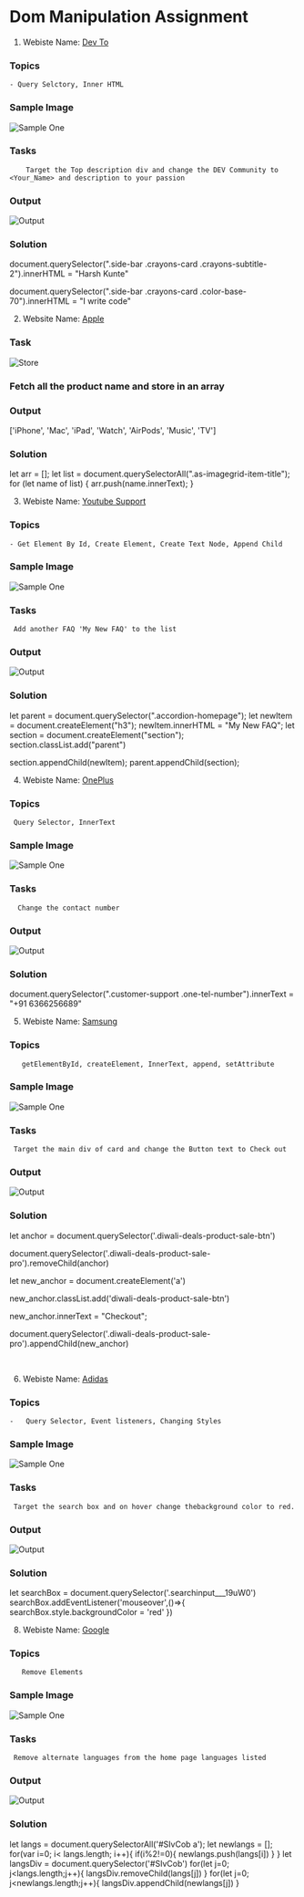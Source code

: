 # Dom Manipulation Assignment

1. Webiste Name: [Dev To](https://dev.to/)

### Topics

    - Query Selctory, Inner HTML

### Sample Image

![Sample One](./Pic1.png)

### Tasks

        Target the Top description div and change the DEV Community to <Your_Name> and description to your passion

### Output

![Output](./Pic2.png)

### Solution
document.querySelector(".side-bar .crayons-card .crayons-subtitle-2").innerHTML = "Harsh Kunte"

document.querySelector(".side-bar .crayons-card .color-base-70").innerHTML = "I write code"



2. Website Name: [Apple](https://support.apple.com/en-in)

### Task

![Store](./Picture_3.png)

### Fetch all the product name and store in an array

### Output

['iPhone', 'Mac', 'iPad', 'Watch', 'AirPods', 'Music', 'TV']

### Solution

let arr = [];
let list = document.querySelectorAll(".as-imagegrid-item-title");
for (let name of list) {
    arr.push(name.innerText);
}

3. Webiste Name: [Youtube Support](https://support.google.com/youtube/)

### Topics

    - Get Element By Id, Create Element, Create Text Node, Append Child

### Sample Image

![Sample One](./Pic4.png)

### Tasks

     Add another FAQ 'My New FAQ' to the list

### Output

![Output](./Pic5.png)

### Solution

let parent = document.querySelector(".accordion-homepage");
let newItem = document.createElement("h3");
newItem.innerHTML = "My New FAQ";
let section = document.createElement("section");
section.classList.add("parent")

section.appendChild(newItem);
parent.appendChild(section);

4. Webiste Name: [OnePlus](https://www.oneplus.in/support)

### Topics

     Query Selector, InnerText

### Sample Image

![Sample One](./Pic6.png)

### Tasks

      Change the contact number

### Output

![Output](./Pic7.png)

### Solution

document.querySelector(".customer-support .one-tel-number").innerText = "+91 6366256689" 

5. Webiste Name: [Samsung](https://www.samsung.com/in/offer/online/samsung-fest/)

### Topics

       getElementById, createElement, InnerText, append, setAttribute

### Sample Image

![Sample One](./Pic8.png)

### Tasks

     Target the main div of card and change the Button text to Check out

### Output

![Output](./Pic9.png)

### Solution

let anchor = document.querySelector('.diwali-deals-product-sale-btn')

document.querySelector('.diwali-deals-product-sale-pro').removeChild(anchor)

let new_anchor = document.createElement('a')

new_anchor.classList.add('diwali-deals-product-sale-btn')

new_anchor.innerText = "Checkout";

document.querySelector('.diwali-deals-product-sale-pro').appendChild(new_anchor)

​



6. Webiste Name: [Adidas](https://www.adidas.co.in/)

### Topics

    -   Query Selector, Event listeners, Changing Styles

### Sample Image

![Sample One](./Pic10.png)

### Tasks

     Target the search box and on hover change thebackground color to red.

### Output

![Output](./Pic11.png)

### Solution

let searchBox = document.querySelector('.searchinput___19uW0')
searchBox.addEventListener('mouseover',()=>{
  searchBox.style.backgroundColor = 'red'
}) 

8. Webiste Name: [Google](https://www.google.com/)

### Topics

       Remove Elements

### Sample Image

![Sample One](./Pic14.png)

### Tasks

     Remove alternate languages from the home page languages listed

### Output

![Output](./Pic15.png)

### Solution

let langs = document.querySelectorAll('#SIvCob a');
let newlangs = [];
for(var i=0; i< langs.length; i++){
  if(i%2!=0){
   newlangs.push(langs[i])
  }
}
let langsDiv = document.querySelector('#SIvCob') 
for(let j=0; j<langs.length;j++){
  langsDiv.removeChild(langs[j])
} 
for(let j=0; j<newlangs.length;j++){
  langsDiv.appendChild(newlangs[j])
} 